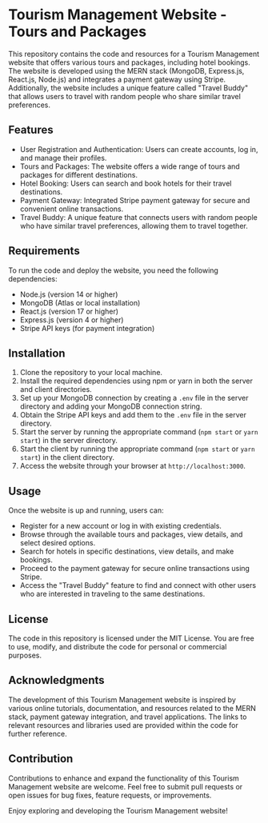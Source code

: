# Tourism Management Website - Tours and Packages

This repository contains the code and resources for a Tourism Management website that offers various tours and packages, including hotel bookings. The website is developed using the MERN stack (MongoDB, Express.js, React.js, Node.js) and integrates a payment gateway using Stripe. Additionally, the website includes a unique feature called "Travel Buddy" that allows users to travel with random people who share similar travel preferences.

## Features

- User Registration and Authentication: Users can create accounts, log in, and manage their profiles.
- Tours and Packages: The website offers a wide range of tours and packages for different destinations.
- Hotel Booking: Users can search and book hotels for their travel destinations.
- Payment Gateway: Integrated Stripe payment gateway for secure and convenient online transactions.
- Travel Buddy: A unique feature that connects users with random people who have similar travel preferences, allowing them to travel together.

## Requirements

To run the code and deploy the website, you need the following dependencies:

- Node.js (version 14 or higher)
- MongoDB (Atlas or local installation)
- React.js (version 17 or higher)
- Express.js (version 4 or higher)
- Stripe API keys (for payment integration)

## Installation

1. Clone the repository to your local machine.
2. Install the required dependencies using npm or yarn in both the server and client directories.
3. Set up your MongoDB connection by creating a `.env` file in the server directory and adding your MongoDB connection string.
4. Obtain the Stripe API keys and add them to the `.env` file in the server directory.
5. Start the server by running the appropriate command (`npm start` or `yarn start`) in the server directory.
6. Start the client by running the appropriate command (`npm start` or `yarn start`) in the client directory.
7. Access the website through your browser at `http://localhost:3000`.

## Usage

Once the website is up and running, users can:

- Register for a new account or log in with existing credentials.
- Browse through the available tours and packages, view details, and select desired options.
- Search for hotels in specific destinations, view details, and make bookings.
- Proceed to the payment gateway for secure online transactions using Stripe.
- Access the "Travel Buddy" feature to find and connect with other users who are interested in traveling to the same destinations.

## License

The code in this repository is licensed under the MIT License. You are free to use, modify, and distribute the code for personal or commercial purposes.

## Acknowledgments

The development of this Tourism Management website is inspired by various online tutorials, documentation, and resources related to the MERN stack, payment gateway integration, and travel applications. The links to relevant resources and libraries used are provided within the code for further reference.

## Contribution

Contributions to enhance and expand the functionality of this Tourism Management website are welcome. Feel free to submit pull requests or open issues for bug fixes, feature requests, or improvements.

Enjoy exploring and developing the Tourism Management website!
